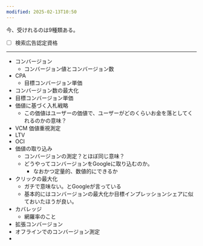 ```yaml
---
modified: 2025-02-13T10:50
---
```


今、受けれるのは9種類ある。
- [ ] 検索広告認定資格




---

- コンバージョン
	- コンバージョン値とコンバージョン数
- CPA
	- 目標コンバージョン単価
- コンバージョン数の最大化
- 目標コンバージョン単価
- 価値に基づく入札戦略
	- この価値はユーザーの価値で、ユーザーがどのくらいお金を落としてくれるのかの意味？
- VCM 価値重視測定
- LTV
- OCI
- 価値の取り込み
	- コンバージョンの測定？とほぼ同じ意味？
	- どうやってコンバージョンをGoogleに取り込むのか。
		- なおかつ定量的、数値的にできるか
- クリックの最大化
	- ガチで意味ない。とGoogleが言っている
	- 基本的にはコンバージョンの最大化か目標インプレッションシェアに似ておいたほうが良い。
- カバレッジ
	- 網羅率のこと
- 拡張コンバージョン
- オフラインでのコンバージョン測定
- 